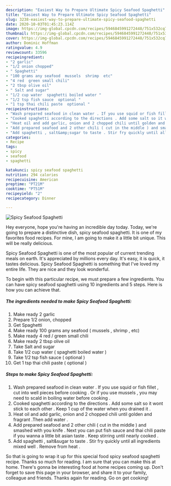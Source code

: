 ```yaml
---
description: "Easiest Way to Prepare Ultimate Spicy Seafood Spaghetti"
title: "Easiest Way to Prepare Ultimate Spicy Seafood Spaghetti"
slug: 3238-easiest-way-to-prepare-ultimate-spicy-seafood-spaghetti
date: 2020-10-03T01:45:23.114Z
image: https://img-global.cpcdn.com/recipes/5946845991272448/751x532cq70/spicy-seafood-spaghetti-recipe-main-photo.jpg
thumbnail: https://img-global.cpcdn.com/recipes/5946845991272448/751x532cq70/spicy-seafood-spaghetti-recipe-main-photo.jpg
cover: https://img-global.cpcdn.com/recipes/5946845991272448/751x532cq70/spicy-seafood-spaghetti-recipe-main-photo.jpg
author: Dominic Hoffman
ratingvalue: 4.9
reviewcount: 33596
recipeingredient:
- "2 garlic"
- "1/2 onion chopped"
- " Spaghetti"
- "100 grams any seafood  mussels  shrimp  etc"
- "4 red  green small chili"
- "2 tbsp olive oil"
- " Salt and sugar"
- "1/2 cup water  spaghetti boiled water "
- "1/2 tsp fish sauce  optional "
- "1 tsp thai chili paste  optional "
recipeinstructions:
- "Wash prepared seafood in clean water . If you use squid or fish fillet , cut into well pieces before cooking . Or if you use mussels , you may need to scald in boiling water before cooking ."
- "Cooked spaghetti according to the directions . Add some salt so it wont stick to each other . Keep 1 cup of the water when you drained it ."
- "Heat oil and add garlic, onion and 2 chopped chili until golden and fragrant .Then add water ."
- "Add prepared seafood and 2 other chili ( cut in the middle ) and smashed with you knife .   Next you can put fish sauce and thai chili paste if you wanna a little bit asian taste . Keep stirring until nearly cooked ."
- "Add spaghetti , salt&amp;sugar to taste . Stir fry quickly until all ingredients mixed well . Remove from heat ."
categories:
- Recipe
tags:
- spicy
- seafood
- spaghetti

katakunci: spicy seafood spaghetti 
nutrition: 294 calories
recipecuisine: American
preptime: "PT21M"
cooktime: "PT51M"
recipeyield: "2"
recipecategory: Dinner

---
```



![Spicy Seafood Spaghetti](https://img-global.cpcdn.com/recipes/5946845991272448/751x532cq70/spicy-seafood-spaghetti-recipe-main-photo.jpg)

Hey everyone, hope you're having an incredible day today. Today, we're going to prepare a distinctive dish, spicy seafood spaghetti. It is one of my favorites food recipes. For mine, I am going to make it a little bit unique. This will be really delicious.



Spicy Seafood Spaghetti is one of the most popular of current trending meals on earth. It's appreciated by millions every day. It's easy, it is quick, it tastes delicious. Spicy Seafood Spaghetti is something that I've loved my entire life. They are nice and they look wonderful.


To begin with this particular recipe, we must prepare a few ingredients. You can have spicy seafood spaghetti using 10 ingredients and 5 steps. Here is how you can achieve that.

<!--inarticleads1-->

##### The ingredients needed to make Spicy Seafood Spaghetti:

1. Make ready 2 garlic
1. Prepare 1/2 onion, chopped
1. Get  Spaghetti
1. Make ready 100 grams any seafood ( mussels , shrimp , etc)
1. Make ready 4 red / green small chili
1. Make ready 2 tbsp olive oil
1. Take  Salt and sugar
1. Take 1/2 cup water ( spaghetti boiled water )
1. Take 1/2 tsp fish sauce ( optional )
1. Get 1 tsp thai chili paste ( optional )




<!--inarticleads2-->

##### Steps to make Spicy Seafood Spaghetti:

1. Wash prepared seafood in clean water . If you use squid or fish fillet , cut into well pieces before cooking . Or if you use mussels , you may need to scald in boiling water before cooking .
1. Cooked spaghetti according to the directions . Add some salt so it wont stick to each other . Keep 1 cup of the water when you drained it .
1. Heat oil and add garlic, onion and 2 chopped chili until golden and fragrant .Then add water .
1. Add prepared seafood and 2 other chili ( cut in the middle ) and smashed with you knife .   Next you can put fish sauce and thai chili paste if you wanna a little bit asian taste . Keep stirring until nearly cooked .
1. Add spaghetti , salt&amp;sugar to taste . Stir fry quickly until all ingredients mixed well . Remove from heat .




So that is going to wrap it up for this special food spicy seafood spaghetti recipe. Thanks so much for reading. I am sure that you can make this at home. There's gonna be interesting food at home recipes coming up. Don't forget to save this page in your browser, and share it to your family, colleague and friends. Thanks again for reading. Go on get cooking!
